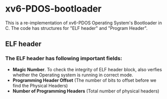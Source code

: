 # xv6-PDOS-bootloader #

This is a re-implementation of xv6-PDOS Operating System's Bootloader in C. The code has structures for "ELF header" and "Program Header". 

## ELF header ##

### The ELF header has following important fields:
* **Magic Number**. To check the integrity of ELF header block, also verfies whether the Operating system is running in correct mode.
* **Programming Header Offset** (The number of bits to offset before we find the Physical Headers)
* **Number of Programming Headers** (Total number of physical headers)

